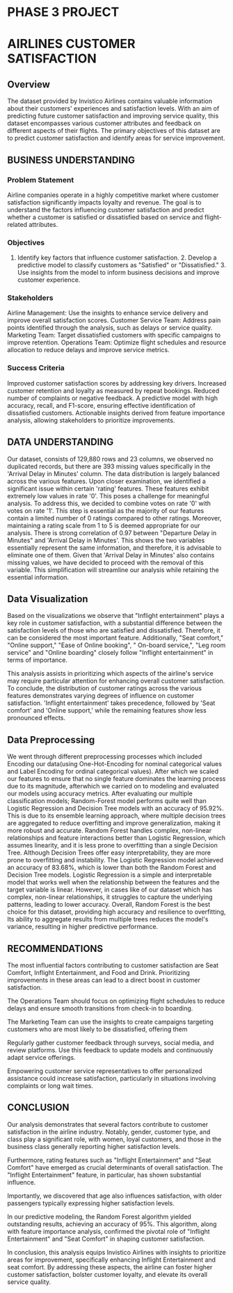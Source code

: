 # PHASE 3 PROJECT


# AIRLINES CUSTOMER SATISFACTION

## Overview
The dataset provided by Invistico Airlines contains valuable information about their customers' experiences and satisfaction levels. With an aim of predicting future customer satisfaction and improving service quality, this dataset encompasses various customer attributes and feedback on different aspects of their flights. The primary objectives of this dataset are to predict customer satisfaction and identify areas for service improvement.

## BUSINESS UNDERSTANDING
### Problem Statement
Airline companies operate in a highly competitive market where customer satisfaction significantly impacts loyalty and revenue. The goal is to understand the factors influencing customer satisfaction and predict whether a customer is satisfied or dissatisfied based on service and flight-related attributes.

### Objectives
1. Identify key factors that influence customer satisfaction. 2. Develop a predictive model to classify customers as "Satisfied" or "Dissatisfied." 3. Use insights from the model to inform business decisions and improve customer experience.

### Stakeholders
Airline Management: Use the insights to enhance service delivery and improve overall satisfaction scores.
Customer Service Team: Address pain points identified through the analysis, such as delays or service quality.
Marketing Team: Target dissatisfied customers with specific campaigns to improve retention.
Operations Team: Optimize flight schedules and resource allocation to reduce delays and improve service metrics.

### Success Criteria
Improved customer satisfaction scores by addressing key drivers. Increased customer retention and loyalty as measured by repeat bookings. Reduced number of complaints or negative feedback. A predictive model with high accuracy, recall, and F1-score, ensuring effective identification of dissatisfied customers. Actionable insights derived from feature importance analysis, allowing stakeholders to prioritize improvements.

## DATA UNDERSTANDING
Our dataset, consists of 129,880 rows and 23 columns, we observed no duplicated records, but there are 393 missing values specifically in the 'Arrival Delay in Minutes' column. The data distribution is largely balanced across the various features. Upon closer examination, we identified a significant issue within certain 'rating' features. These features exhibit extremely low values in rate '0'. This poses a challenge for meaningful analysis. To address this, we decided to combine votes on rate '0' with votes on rate '1'. This step is essential as the majority of our features contain a limited number of 0 ratings compared to other ratings. Moreover, maintaining a rating scale from 1 to 5 is deemed appropriate for our analysis. There is strong correlation of 0.97 between "Departure Delay in Minutes" and 'Arrival Delay in Minutes'. This shows the two variables essentially represent the same information, and therefore, it is advisable to eliminate one of them. Given that 'Arrival Delay in Minutes' also contains missing values, we have decided to proceed with the removal of this variable. This simplification will streamline our analysis while retaining the essential information.

## Data Visualization
Based on the visualizations we observe that "Inflight entertainment" plays a key role in customer satisfaction, with a substantial difference between the satisfaction levels of those who are satisfied and dissatisfied. Therefore, it can be considered the most important feature. Additionally, "Seat comfort," "Online support," "Ease of Online booking", " On-board service,", "Leg room service" and "Online boarding" closely follow "Inflight entertainment" in terms of importance.

This analysis assists in prioritizing which aspects of the airline's service may require particular attention for enhancing overall customer satisfaction.
To conclude, the distribution of customer ratings across the various features demonstrates varying degrees of influence on customer satisfaction. 'Inflight entertainment' takes precedence, followed by 'Seat comfort' and 'Online support,' while the remaining features show less pronounced effects.

## Data Preprocessing
We went through different preprocessing processes which included Encoding our data(using One-Hot-Encoding for nominal categorical values and Label Encoding for ordinal categorical values). After which we scaled our features to ensure that no single feature dominates the learning process due to its magnitude, afterwhich we carried on to modeling and evaluated our models using accuracy metrics.
After evaluating our multiple classification models; Random-Forest model performs quite well than Logistic Regression and Decision Tree models with an accuracy of 95.92%. This is due to its ensemble learning approach, where multiple decision trees are aggregated to reduce overfitting and improve generalization, making it more robust and accurate.
Random Forest handles complex, non-linear relationships and feature interactions better than Logistic Regression, which assumes linearity, and it is less prone to overfitting than a single Decision Tree. Although Decision Trees offer easy interpretability, they are more prone to overfitting and instability.
The Logistic Regression model achieved an accuracy of 83.68%, which is lower than both the Random Forest and Decision Tree models. Logistic Regression is a simple and interpretable model that works well when the relationship between the features and the target variable is linear. However, in cases like of our dataset which has complex, non-linear relationships, it struggles to capture the underlying patterns, leading to lower accuracy.
Overall, Random Forest is the best choice for this dataset, providing high accuracy and resilience to overfitting, Its ability to aggregate results from multiple trees reduces the model's variance, resulting in higher predictive performance.

## RECOMMENDATIONS
The most influential factors contributing to customer satisfaction are Seat Comfort, Inflight Entertainment, and Food and Drink. Prioritizing improvements in these areas can lead to a direct boost in customer satisfaction.

The Operations Team should focus on optimizing flight schedules to reduce delays and ensure smooth transitions from check-in to boarding.

The Marketing Team can use the insights to create campaigns targeting customers who are most likely to be dissatisfied, offering them 

Regularly gather customer feedback through surveys, social media, and review platforms. Use this feedback to update models and continuously adapt service offerings.

Empowering customer service representatives to offer personalized assistance could increase satisfaction, particularly in situations involving complaints or long wait times.


 ## CONCLUSION
 Our analysis demonstrates that several factors contribute to customer satisfaction in the airline industry. Notably, gender, customer type, and class play a significant role, with women, loyal customers, and those in the business class generally reporting higher satisfaction levels.

Furthermore, rating features such as "Inflight Entertainment" and "Seat Comfort" have emerged as crucial determinants of overall satisfaction. The "Inflight Entertainment" feature, in particular, has shown substantial influence.

Importantly, we discovered that age also influences satisfaction, with older passengers typically expressing higher satisfaction levels.

In our predictive modeling, the Random Forest algorithm yielded outstanding results, achieving an accuracy of 95%. This algorithm, along with feature importance analysis, confirmed the pivotal role of "Inflight Entertainment" and "Seat Comfort" in shaping customer satisfaction.

In conclusion, this analysis equips Invistico Airlines with insights to prioritize areas for improvement, specifically enhancing Inflight Entertainment and seat comfort. By addressing these aspects, the airline can foster higher customer satisfaction, bolster customer loyalty, and elevate its overall service quality.
